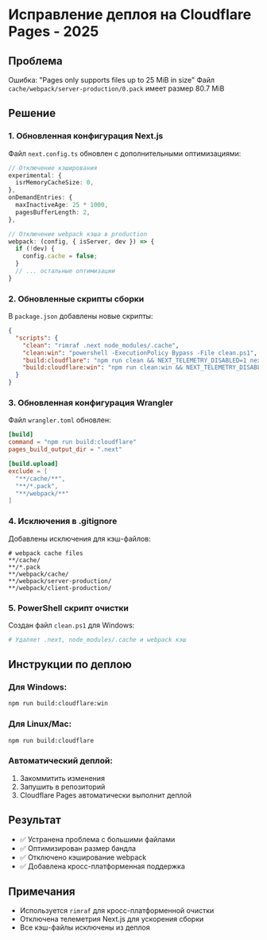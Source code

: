 # Исправление деплоя на Cloudflare Pages - 2025

## Проблема
Ошибка: "Pages only supports files up to 25 MiB in size"
Файл `cache/webpack/server-production/0.pack` имеет размер 80.7 MiB

## Решение

### 1. Обновленная конфигурация Next.js
Файл `next.config.ts` обновлен с дополнительными оптимизациями:

```typescript
// Отключение кэширования
experimental: {
  isrMemoryCacheSize: 0,
},
onDemandEntries: {
  maxInactiveAge: 25 * 1000,
  pagesBufferLength: 2,
},

// Отключение webpack кэша в production
webpack: (config, { isServer, dev }) => {
  if (!dev) {
    config.cache = false;
  }
  // ... остальные оптимизации
}
```

### 2. Обновленные скрипты сборки
В `package.json` добавлены новые скрипты:

```json
{
  "scripts": {
    "clean": "rimraf .next node_modules/.cache",
    "clean:win": "powershell -ExecutionPolicy Bypass -File clean.ps1",
    "build:cloudflare": "npm run clean && NEXT_TELEMETRY_DISABLED=1 next build",
    "build:cloudflare:win": "npm run clean:win && NEXT_TELEMETRY_DISABLED=1 next build"
  }
}
```

### 3. Обновленная конфигурация Wrangler
Файл `wrangler.toml` обновлен:

```toml
[build]
command = "npm run build:cloudflare"
pages_build_output_dir = ".next"

[build.upload]
exclude = [
  "**/cache/**",
  "**/*.pack",
  "**/webpack/**"
]
```

### 4. Исключения в .gitignore
Добавлены исключения для кэш-файлов:

```
# webpack cache files
**/cache/
**/*.pack
**/webpack/cache/
**/webpack/server-production/
**/webpack/client-production/
```

### 5. PowerShell скрипт очистки
Создан файл `clean.ps1` для Windows:

```powershell
# Удаляет .next, node_modules/.cache и webpack кэш
```

## Инструкции по деплою

### Для Windows:
```bash
npm run build:cloudflare:win
```

### Для Linux/Mac:
```bash
npm run build:cloudflare
```

### Автоматический деплой:
1. Закоммитить изменения
2. Запушить в репозиторий
3. Cloudflare Pages автоматически выполнит деплой

## Результат
- ✅ Устранена проблема с большими файлами
- ✅ Оптимизирован размер бандла
- ✅ Отключено кэширование webpack
- ✅ Добавлена кросс-платформенная поддержка

## Примечания
- Используется `rimraf` для кросс-платформенной очистки
- Отключена телеметрия Next.js для ускорения сборки
- Все кэш-файлы исключены из деплоя
